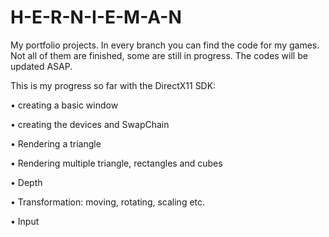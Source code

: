 # H-E-R-N-I-E-M-A-N
My portfolio projects.
In every branch you can find the code for my games.
Not all of them are finished, some are still in progress.
The codes will be updated ASAP.




This is my progress so far with the DirectX11 SDK:

•	creating a basic window

•	creating the devices and SwapChain

•	Rendering a triangle

•	Rendering multiple triangle, rectangles and cubes

• Depth

•	Transformation: moving, rotating, scaling etc.

•	Input
